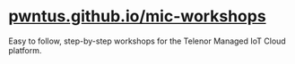 # [pwntus.github.io/mic-workshops](https://pwntus.github.io/mic-workshops/)
Easy to follow, step-by-step workshops for the Telenor Managed IoT Cloud platform.
